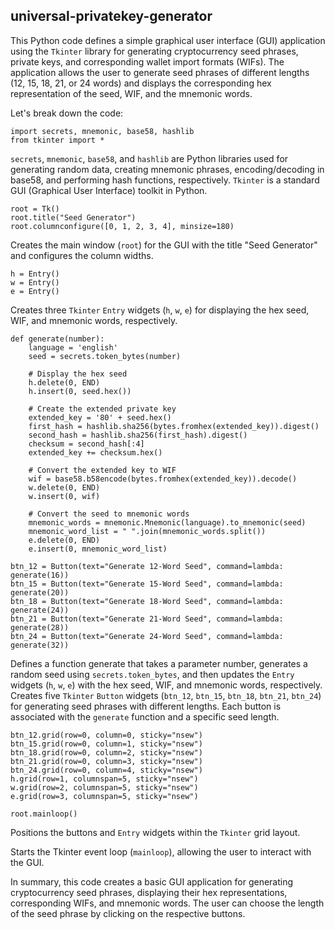 ## universal-privatekey-generator

This Python code defines a simple graphical user interface (GUI) application using the `Tkinter` library for generating cryptocurrency seed phrases, private keys, and corresponding wallet import formats (WIFs). The application allows the user to generate seed phrases of different lengths (12, 15, 18, 21, or 24 words) and displays the corresponding hex representation of the seed, WIF, and the mnemonic words.

Let's break down the code:
```
import secrets, mnemonic, base58, hashlib
from tkinter import *
```
`secrets`, `mnemonic`, `base58`, and `hashlib` are Python libraries used for generating random data, creating mnemonic phrases, encoding/decoding in base58, and performing hash functions, respectively.
`Tkinter` is a standard GUI (Graphical User Interface) toolkit in Python.
```
root = Tk()
root.title("Seed Generator")
root.columnconfigure([0, 1, 2, 3, 4], minsize=180)
```
Creates the main window (`root`) for the GUI with the title "Seed Generator" and configures the column widths.
```
h = Entry()
w = Entry()
e = Entry()
```
Creates three `Tkinter` `Entry` widgets (`h`, `w`, `e`) for displaying the hex seed, WIF, and mnemonic words, respectively.
```
def generate(number):
    language = 'english'
    seed = secrets.token_bytes(number)

    # Display the hex seed
    h.delete(0, END)
    h.insert(0, seed.hex())

    # Create the extended private key
    extended_key = '80' + seed.hex()
    first_hash = hashlib.sha256(bytes.fromhex(extended_key)).digest()
    second_hash = hashlib.sha256(first_hash).digest()
    checksum = second_hash[:4]
    extended_key += checksum.hex()

    # Convert the extended key to WIF
    wif = base58.b58encode(bytes.fromhex(extended_key)).decode()
    w.delete(0, END)
    w.insert(0, wif)

    # Convert the seed to mnemonic words
    mnemonic_words = mnemonic.Mnemonic(language).to_mnemonic(seed)
    mnemonic_word_list = " ".join(mnemonic_words.split())
    e.delete(0, END)
    e.insert(0, mnemonic_word_list)

btn_12 = Button(text="Generate 12-Word Seed", command=lambda: generate(16))
btn_15 = Button(text="Generate 15-Word Seed", command=lambda: generate(20))
btn_18 = Button(text="Generate 18-Word Seed", command=lambda: generate(24))
btn_21 = Button(text="Generate 21-Word Seed", command=lambda: generate(28))
btn_24 = Button(text="Generate 24-Word Seed", command=lambda: generate(32))
```
Defines a function generate that takes a parameter number, generates a random seed using `secrets.token_bytes`, and then updates the `Entry` widgets (`h`, `w`, `e`) with the hex seed, WIF, and mnemonic words, respectively.
Creates five `Tkinter` `Button` widgets (`btn_12`, `btn_15`, `btn_18`, `btn_21`, `btn_24`) for generating seed phrases with different lengths. Each button is associated with the `generate` function and a specific seed length.
```
btn_12.grid(row=0, column=0, sticky="nsew")
btn_15.grid(row=0, column=1, sticky="nsew")
btn_18.grid(row=0, column=2, sticky="nsew")
btn_21.grid(row=0, column=3, sticky="nsew")
btn_24.grid(row=0, column=4, sticky="nsew")
h.grid(row=1, columnspan=5, sticky="nsew")
w.grid(row=2, columnspan=5, sticky="nsew")
e.grid(row=3, columnspan=5, sticky="nsew")

root.mainloop()
```
Positions the buttons and `Entry` widgets within the `Tkinter` grid layout.

Starts the Tkinter event loop (`mainloop`), allowing the user to interact with the GUI.

In summary, this code creates a basic GUI application for generating cryptocurrency seed phrases, displaying their hex representations, corresponding WIFs, and mnemonic words. The user can choose the length of the seed phrase by clicking on the respective buttons.
